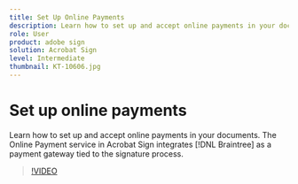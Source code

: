 ```yaml
---
title: Set Up Online Payments
description: Learn how to set up and accept online payments in your documents
role: User
product: adobe sign
solution: Acrobat Sign
level: Intermediate
thumbnail: KT-10606.jpg
---
```

# Set up online payments

Learn how to set up and accept online payments in your documents. The Online Payment service in Acrobat Sign integrates [!DNL Braintree] as a payment gateway tied to the signature process.

>[!VIDEO](https://video.tv.adobe.com/v/345753?hidetitle=true)


